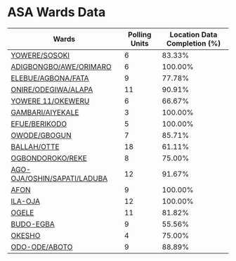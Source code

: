 
# ASA Wards Data

| Wards | Polling Units | Location Data Completion (%) |
| ---- | ----- | ------- |
| [YOWERE/SOSOKI](./wards/5654-yowere/sosoki) | 6 | 83.33% |
| [ADIGBONGBO/AWE/ORIMARO](./wards/5655-adigbongbo/awe/orimaro) | 6 | 100.00% |
| [ELEBUE/AGBONA/FATA](./wards/5656-elebue/agbona/fata) | 9 | 77.78% |
| [ONIRE/ODEGIWA/ALAPA](./wards/5657-onire/odegiwa/alapa) | 11 | 90.91% |
| [YOWERE 11/OKEWERU](./wards/5658-yowere-11/okeweru) | 6 | 66.67% |
| [GAMBARI/AIYEKALE](./wards/5659-gambari/aiyekale) | 3 | 100.00% |
| [EFUE/BERIKODO](./wards/5660-efue/berikodo) | 5 | 100.00% |
| [OWODE/GBOGUN](./wards/5661-owode/gbogun) | 7 | 85.71% |
| [BALLAH/OTTE](./wards/5662-ballah/otte) | 18 | 61.11% |
| [OGBONDOROKO/REKE](./wards/5663-ogbondoroko/reke) | 8 | 75.00% |
| [AGO-OJA/OSHIN/SAPATI/LADUBA](./wards/5664-ago-oja/oshin/sapati/laduba) | 12 | 91.67% |
| [AFON](./wards/5665-afon) | 9 | 100.00% |
| [ILA-OJA](./wards/5666-ila-oja) | 12 | 100.00% |
| [OGELE](./wards/5667-ogele) | 11 | 81.82% |
| [BUDO-EGBA](./wards/5668-budo-egba) | 9 | 55.56% |
| [OKESHO](./wards/5669-okesho) | 4 | 75.00% |
| [ODO-ODE/ABOTO](./wards/5670-odo-ode/aboto) | 9 | 88.89% |




